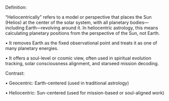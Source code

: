 Definition:

“Heliocentrically” refers to a model or perspective that places the Sun (Helios) at the center of the solar system, with all planetary bodies—including Earth—revolving around it. In heliocentric astrology, this means calculating planetary positions from the perspective of the Sun, not Earth.

• It removes Earth as the fixed observational point and treats it as one of many planetary energies.

• It offers a soul-level or cosmic view, often used in spiritual evolution tracking, solar consciousness alignment, and starseed mission decoding.

  

Contrast:

• Geocentric: Earth-centered (used in traditional astrology)

• Heliocentric: Sun-centered (used for mission-based or soul-aligned work)